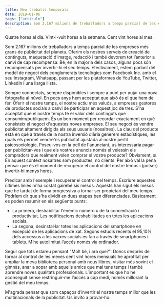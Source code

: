 ```yaml
---
title: Neo treballs temporals
date: 2019-01-06
tags: ["articulo"]
description: Som 2.167 milions de treballadors a temps parcial de les empreses més grans de publicitat del planeta. Oferim els nostres serveis de creació de continguts, maquetació d’imatge, redacció i també devorem tot l’anterior a canvi de cap recompensa.
---
```


Quatre hores al dia. Vint-i-vuit hores a la setmana. Cent vint hores al mes.

Som 2.167 milions de treballadors a temps parcial de les empreses més grans de publicitat
del planeta. Oferim els nostres serveis de creació de continguts, maquetació d’imatge, redacció i
també devorem tot l’anterior a canvi de cap recompensa. Bé, en la majoria dels casos, alguns pocs
són recompensats per invertir-hi el seu temps. Efectivament, estem parlant del model de negoci
dels conglomerats tecnològics com Facebook Inc. amb el seu Instagram, Whatsapp, passant per les
plataformes de YouTube, Twitter, LinkedIn i una llarga llista.

Sempre connectats, sempre disponibles i sempre a punt per pujar una nova fotografia al núvol. En pocs anys hem acceptat que això és el que hem de fer. Oferir el nostre temps, el nostre actiu més valuós, a empreses gestores de productes socials a canvi de participar en aquest joc de tres. S'ha acceptat que el nostre temps té el valor dels continguts que consumim/publiquem. És un bon moment per recordar exactament en què consisteix el negoci d'aquestes noves empreses. El seu negoci és vendre publicitat altament dirigida als seus usuaris (nosaltres). La clau del producte està en què a través de la nostra inversió diària generem estadístiques, les quals els permet vendre'ns publicitat ajustada al nostre perfil psicosociològic. Poseu-vos en la pell de l'anunciant, us interessaria pagar per publicitar-vos i que els vostres anuncis només el veiessin els compradors que realment volen comprar el vostre producte? Òbviament, sí. En aquest context nosaltres som productes, no clients. Per això val la pena pensar que és el moment de recuperar el control del nostre temps i (potser) invertir-hi menys hores.

Predicar amb l'exemple i recuperar el control del temps. Escriure aquestes últimes línies m'ha costat gairebé sis mesos. Aquests han sigut els mesos que he tardat de forma progressiva a tornar ser propietari del meu temps. Podríem dir que s'ha dividit en dues etapes ben diferenciades. Bàsicament es poden resumir en els següents punts:

- La primera, deshabilitar l'enemic número u de la concentració i productivitat. Les
  notificacions deshabilitades en totes les aplicacions socials.
- La segona, desinstal·lar totes les aplicacions del smartphone en excepció de les
  aplicacions de xat. Segons estudis recents el 95,10% dels accessos a les xarxes
  socials es fan a través de smartphones i tablets. M’he autolimitat l’accés només via
  ordinador.

Segur que tots estareu pensant "Molt bé, i ara que?". Doncs després de tornar al control de les meves cent vint hores mensuals he aprofitat per ampliar la meva biblioteca personal amb nous llibres, visitar més sovint el gimnàs, anar a sopar amb aquells amics que mai tens temps i també aprendre noves qualitats professionals. L’important es que ho he aconseguit sense restringuir-me l’accés a cap medi, només millorant la gestió del meu temps.

M'agrada pensar que som capaços d’invertir el nostre temps millor que les multinacionals de la publicitat. Us invito a provar-ho.
